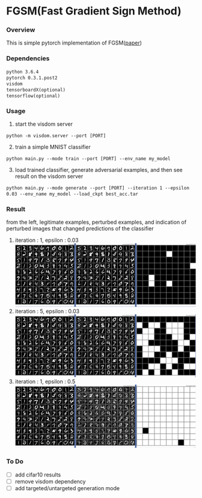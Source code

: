 # FGSM(Fast Gradient Sign Method)

### Overview 
This is simple pytorch implementation of FGSM([paper])

### Dependencies
```
python 3.6.4
pytorch 0.3.1.post2
visdom
tensorboardX(optional)
tensorflow(optional)
```

### Usage
1. start the visdom server
```
python -m visdom.server --port [PORT]
```
2. train a simple MNIST classifier
```
python main.py --mode train --port [PORT] --env_name my_model
```
3. load trained classifier, generate adversarial examples, and then see result on the visdom server
```
python main.py --mode generate --port [PORT] --iteration 1 --epsilon 0.03 --env_name my_model --load_ckpt best_acc.tar
```

### Result
from the left, legitimate examples, perturbed examples, and indication of perturbed images that changed predictions of the classifier

1. iteration : 1, epsilon : 0.03
![Figure1](misc/fig1.PNG)
2. iteration : 5, epsilon : 0.03
![Figure2](misc/fig2.PNG)
1. iteration : 1, epsilon : 0.5
![Figure3](misc/fig3.PNG)

### To Do
- [ ] add cifar10 results
- [ ] remove visdom dependency
- [ ] add targeted/untargeted generation mode

[paper]: https://arxiv.org/abs/1412.6572
